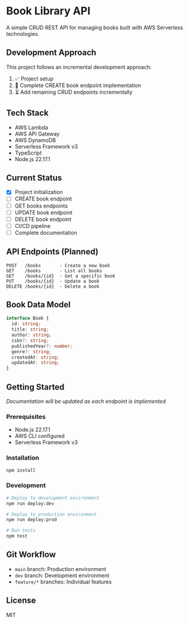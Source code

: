 # Book Library API

A simple CRUD REST API for managing books built with AWS Serverless technologies.

## Development Approach
This project follows an incremental development approach:
1. ✅ Project setup
2. 🔄 Complete CREATE book endpoint implementation
3. ⏳ Add remaining CRUD endpoints incrementally

## Tech Stack
- AWS Lambda
- AWS API Gateway  
- AWS DynamoDB
- Serverless Framework v3
- TypeScript
- Node.js 22.17.1

## Current Status
- [x] Project initialization
- [ ] CREATE book endpoint
- [ ] GET books endpoints
- [ ] UPDATE book endpoint
- [ ] DELETE book endpoint
- [ ] CI/CD pipeline
- [ ] Complete documentation

## API Endpoints (Planned)
```
POST   /books       - Create a new book
GET    /books       - List all books
GET    /books/{id}  - Get a specific book
PUT    /books/{id}  - Update a book
DELETE /books/{id}  - Delete a book
```

## Book Data Model
```typescript
interface Book {
  id: string;
  title: string;
  author: string;
  isbn?: string;
  publishedYear?: number;
  genre?: string;
  createdAt: string;
  updatedAt: string;
}
```

## Getting Started
*Documentation will be updated as each endpoint is implemented*

### Prerequisites
- Node.js 22.17.1
- AWS CLI configured
- Serverless Framework v3

### Installation
```bash
npm install
```

### Development
```bash
# Deploy to development environment
npm run deploy:dev

# Deploy to production environment
npm run deploy:prod

# Run tests
npm test
```

## Git Workflow
- `main` branch: Production environment
- `dev` branch: Development environment
- `feature/*` branches: Individual features

## License
MIT
